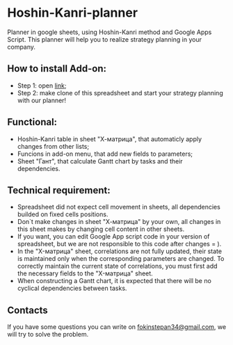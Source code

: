 # Hoshin-Kanri-planner
Planner in google sheets, using Hoshin-Kanri method and Google Apps Script.
This planner will help you to realize strategy planning in your company.

## How to install Add-on:
  - Step 1: open [link](https://docs.google.com/spreadsheets/d/1X3sBlJh4POIyVoZty3HxKpp4PpisueBIWEAhdXuCzFs/edit?gid=0#gid=0);
  - Step 2: make clone of this spreadsheet and start your strategy planning with our planner!

## Functional:
  - Hoshin-Kanri table in sheet "Х-матрица", that automaticly apply changes from other lists;
  - Funcions in add-on menu, that add new fields to parameters;
  - Sheet "Гант", that calculate Gantt chart by tasks and their dependencies.

## Technical requirement:
  - Spreadsheet did not expect cell movement in sheets, all dependencies builded on fixed cells positions.
  - Don`t make changes in sheet "Х-матрица" by your own, all changes in this sheet makes by changing cell content in other sheets.
  - If you want, you can edit Google App script code in your version of spreadsheet, but we are not responsible to this code after changes = ).
  - In the "X-матрица" sheet, correlations are not fully updated, their state is maintained only when the corresponding parameters are changed. To correctly maintain the current state of correlations, you must first add the necessary fields to the "X-матрица" sheet.
  - When constructing a Gantt chart, it is expected that there will be no cyclical dependencies between tasks.


## Contacts
  If you have some questions you can write on fokinstepan34@gmail.com, we will try to solve the problem.
